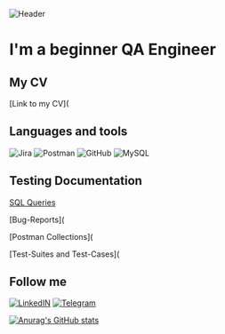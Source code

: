 ![Header](https://user-images.githubusercontent.com/113775068/194911002-d9a06bd2-1008-4bc6-9fab-d97f9a5cefbe.png)

# I'm a beginner QA Engineer

## My CV
[Link to my CV](

## Languages and tools
![Jira](https://img.shields.io/badge/-JIRA-090909?style=for-the-badge&logo=Jira&logoColor=0000FF)
![Postman](https://img.shields.io/badge/-Postman-090909?style=for-the-badge&logo=Postman&logoColor=FFA500)
![GitHub](https://img.shields.io/badge/-GITHUB-090909?style=for-the-badge&logo=GITHUB&logoColor=ADD8E6)
![MySQL](https://img.shields.io/badge/-MYSQL-090909?style=for-the-badge&logo=MYSQL&logoColor=0000FF)

## Testing Documentation
[SQL Queries](https://github.com/DashutaMD/MySQL_samples)

[Bug-Reports](

[Postman Collections](

[Test-Suites and Test-Cases](

## Follow me
[![LinkedIN](https://img.shields.io/badge/-LinkedIn-090909?style=for-the-badge&logo=LinkedIn&logoColor=0000FF)](https://www.linkedin.com/in/daria-mi)
[![Telegram](https://img.shields.io/badge/-Telegram-090909?style=for-the-badge&logo=Telegram&logoColor=0000FF)](https://t.me/DashutaMD)

[![Anurag's GitHub stats](https://github-readme-stats.vercel.app/api?username=DashutaMD&theme=cobalt)](https://github.com/anuraghazra/github-readme-stats)
